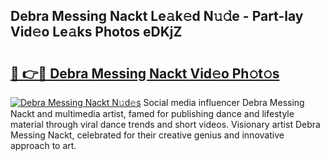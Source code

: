 ## Debra Messing Nackt Le𝚊k𝚎d N𝚞𝚍e - Part-lay Vid𝚎o Le𝚊ks Photos eDKjZ

# <h2><a href="http://fbaskjz.evod.top/?m=Debra+Messing+Nackt">🔗 👉🔴 Debra Messing Nackt Vid𝚎o Ph𝚘t𝚘s</a></h2>

[![Debra Messing Nackt N𝚞d𝚎s](https://i.imgur.com/8V9OHl7.gif)](http://fbaskjz.evod.top/?m=Debra+Messing+Nackt)
Social media influencer Debra Messing Nackt and multimedia artist, famed for publishing dance and lifestyle material through viral dance trends and short videos. Visionary artist Debra Messing Nackt, celebrated for their creative genius and innovative approach to art. 
